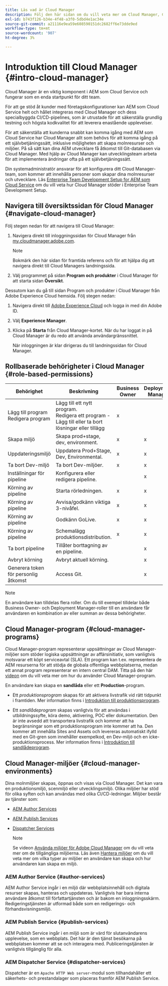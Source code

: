 ```yaml
---
title: Läs vad är Cloud Manager
description: Följ den här sidan om du vill veta mer om Cloud Manager, Cloud Manager-program och miljöer.
exl-id: b743f126-b34e-4f48-a3f0-5dbd4e1ac34e
source-git-commit: a21116e9ea59e608590151dc2682ff6e73dde9ed
workflow-type: tm+mt
source-wordcount: '907'
ht-degree: 3%

---
```


# Introduktion till Cloud Manager {#intro-cloud-manager}

Cloud Manager är en viktig komponent i AEM som Cloud Service och fungerar som en enda startpunkt för ditt team.

För att ge stöd åt kunder med företagskonfigurationer kan AEM som Cloud Service helt och hållet integreras med Cloud Manager och dess specialbyggda CI/CD-pipelines, som är utrustade för att säkerställa grundlig testning och högsta kodkvalitet för att leverera enastående upplevelser.

För att säkerställa att kunderna snabbt kan komma igång med AEM som Cloud Service har Cloud Manager allt som behövs för att komma igång på ett självbetjäningssätt, inklusive möjligheten att skapa molnresurser och miljöer. På så sätt kan dina AEM utvecklare få åtkomst till Git-databasen via Cloud Manager. Med hjälp av Cloud Manager kan utvecklingsteam arbeta för att implementera ändringar ofta på ett självbetjäningssätt.

Din systemadministratör ansvarar för att konfigurera ditt Cloud Manager-team, som kommer att innehålla personer som skapar dina molnresurser och utvecklare. Läs [Enterprise Team Development Setup for AEM som Cloud Service](/help/implementing/cloud-manager/enterprise-team-dev-setup.md) om du vill veta hur Cloud Manager stöder i Enterprise Team Development Setup.

## Navigera till översiktssidan för Cloud Manager {#navigate-cloud-manager}

Följ stegen nedan för att navigera till Cloud Manager:

1. Navigera direkt till inloggningssidan för Cloud Manager från [my.cloudmanager.adobe.com](https://my.cloudmanager.adobe.com/).

   >[!NOTE]
   >Bokmärk den här sidan för framtida referens och för att hjälpa dig att navigera direkt till Cloud Managers landningssida.

1. Välj programmet på sidan **Program och produkter** i Cloud Manager för att starta sidan **Översikt**.

Dessutom kan du gå till sidan Program och produkter i Cloud Manager från Adobe Experience Cloud hemsida. Följ stegen nedan:

1. Navigera direkt till [Adobe Experience Cloud](https://experience.adobe.com/#/@foundationinternal/home) och logga in med din Adobe ID.

1. Välj **Experience Manager**.

1. Klicka på **Starta** från Cloud Manager-kortet. När du har loggat in på Cloud Manager är du redo att använda användargränssnittet.

   När inloggningen är klar dirigeras du till landningssidan för Cloud Manager.

## Rollbaserade behörigheter i Cloud Manager {#role-based-permissions}

| Behörighet | Beskrivning | Business Owner | Deployment Manager | Program Manager | Developer |
|--- |--- |--- |--- |--- |--- |
| Lägg till program<br>Redigera program | Lägg till ett nytt program.<br>Redigera ett program - Lägg till eller ta bort lösningar eller tillägg | x |  |  |  |
| Skapa miljö | Skapa prod+stage, dev, environment. | x | x |  |  |
| Uppdateringsmiljö | Uppdatera Prod+Stage, Dev, Environmental. | x | x |  |  |
| Ta bort Dev-miljö | Ta bort Dev-miljöer. | x | x |  |  |
| Inställningar för pipeline | Konfigurera eller redigera pipeline. |  | x |  |  |
| Körning av pipeline | Starta rörledningen. | x | x |  |  |
| Körning av pipeline | Avvisa/godkänn viktiga 3-nivåfel. | x | x | x |  |
| Körning av pipeline | Godkänn GoLive. | x | x | x |  |
| Körning av pipeline | Schemalägg produktionsdistribution. | x | x | x |  |
| Ta bort pipeline | Tillåter borttagning av en pipeline. |  | x |  |  |
| Avbryt körning | Avbryt aktuell körning. |  | x |  |  |
| Generera token för personlig åtkomst | Access Git. |  | x |  | x |

>[!NOTE]
>En användare kan tilldelas flera roller. Om du till exempel tilldelar både Business Owner- och Deployment Manager-roller till en användare får användaren en kombination av eller summan av dessa behörigheter.

## Cloud Manager-program {#cloud-manager-programs}

Cloud Manager-program representerar uppsättningar av Cloud Manager-miljöer som stöder logiska uppsättningar av affärsinitiativ, som vanligtvis motsvarar ett köpt serviceavtal (SLA). Ett program kan t.ex. representera de AEM resurserna för att stödja de globala offentliga webbplatserna, medan ett annat program representerar en intern central DAM. Titta på den här [videon](https://experienceleague.adobe.com/docs/experience-manager-learn/cloud-service/cloud-manager/programs.html?lang=en) om du vill veta mer om hur du använder Cloud Manager-program.

En användare kan skapa en **sandlåda** eller ett **Production**-program.

* Ett *produktionsprogram* skapas för att aktivera livstrafik vid rätt tidpunkt i framtiden.
Mer information finns i [Introduktion till produktionsprogram](https://experienceleague.adobe.com/docs/experience-manager-cloud-service/implementing/using-cloud-manager/production-programs/introduction-production-programs.html?lang=en).

* Ett *sandlådeprogram* skapas vanligtvis för att användas i utbildningssyfte, köra demo, aktivering, POC eller dokumentation. Den är inte avsedd att transportera livstrafik och kommer att ha begränsningar som ett produktionsprogram inte kommer att ha. Den kommer att innehålla Sites and Assets och levereras automatiskt ifylld med en Git-gren som innehåller exempelkod, en Dev-miljö och en icke-produktionsprocess.
Mer information finns i [Introduktion till sandlådeprogram](https://experienceleague.adobe.com/docs/experience-manager-cloud-service/implementing/using-cloud-manager/sandbox-programs/introduction-sandbox-programs.html?lang=en).

## Cloud Manager-miljöer {#cloud-manager-environments}

Dina molnmiljöer skapas, öppnas och visas via Cloud Manager. Det kan vara en produktionsmiljö, scenmiljö eller utvecklingsmiljö. Olika miljöer har stöd för olika syften och kan användas med olika CI/CD-ledningar. Miljöer består av tjänster som:

* [AEM Author Services](#author-services)
* [AEM Publish Services](#publish-services)
* [Dispatcher Services](#dispatcher-services)

   >[!NOTE]
   > Se videon [Använda miljöer för Adobe Cloud Manager](https://experienceleague.adobe.com/docs/experience-manager-learn/cloud-service/cloud-manager/environments.html?lang=en#cloud-manager) om du vill veta mer om de tillgängliga miljöerna. Läs även [Hantera miljöer](https://experienceleague.adobe.com/docs/experience-manager-cloud-service/implementing/using-cloud-manager/manage-environments.html?lang=en) om du vill veta mer om vilka typer av miljöer en användare kan skapa och hur användaren kan skapa en miljö.

### AEM Author Service {#author-services}

AEM Author Service ingår i en miljö där webbplatsinnehåll och digitala resurser skapas, hanteras och uppdateras. Vanligtvis har bara interna användare åtkomst till författartjänsten och är bakom en inloggningsskärm. Redigeringstjänsten är utformad både som en redigerings- och förhandsvisningsmiljö.

### AEM Publish Service {#publish-services}

AEM Publish Service ingår i en miljö som är värd för slutanvändarens upplevelse, som en webbplats. Det här är den tjänst besökarna på webbplatsen kommer att se och interagera med. Publiceringstjänsten är vanligtvis tillgänglig för alla.

### AEM Dispatcher Service {#dispatcher-services}

Dispatcher är en `Apache HTTP Web server`-modul som tillhandahåller ett säkerhets- och prestandalager som placeras framför AEM Publish Service.
